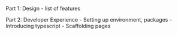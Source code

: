 Part 1: Design
    - list of features

Part 2: Developer Experience
    - Setting up environment, packages
    - Introducing typescript
    - Scaffolding pages

